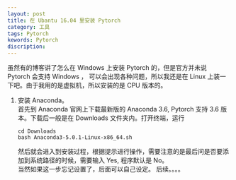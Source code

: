 ```yaml
---
layout: post
title: 在 Ubantu 16.04 里安装 Pytorch
category: 工具
tags: Pytorch
kewords: Pytorch
discription:
---
```

虽然有的博客讲了怎么在 Windows 上安装 Pytorch 的，但是官方并未说 Pytorch 会支持 Windows ， 可以会出现各种问题，所以我还是在 Linux 上装一下吧。由于我用的是虚拟机，所以安装的是 CPU 版本的。

1. 安装 Anaconda。  
首先到 Anaconda 官网上下载最新版的 Anaconda 3.6, Pytorch 支持 3.6 版本。下载后一般是在 Downloads 文件夹内。打开终端，运行  

    ```
    cd Downloads
    bash Anaconda3-5.0.1-Linux-x86_64.sh
    ```
     然后就会进入到安装过程，根据提示进行操作，需要注意的是最后问是否要添加到系统路径的时候，需要输入 Yes, 程序默认是 No。  
    当然如果这一步忘记设置了，后面可以自己设定。
    后续。。。。
